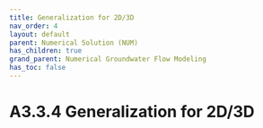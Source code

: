 ```yaml
---
title: Generalization for 2D/3D
nav_order: 4
layout: default
parent: Numerical Solution (NUM)
has_children: true
grand_parent: Numerical Groundwater Flow Modeling
has_toc: false
---
```


<script
  src="https://cdn.mathjax.org/mathjax/latest/MathJax.js?config=TeX-AMS-MML_HTMLorMML"
  type="text/javascript">
</script>
# A3.3.4 Generalization for 2D/3D









